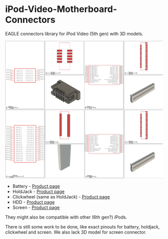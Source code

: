 # iPod-Video-Motherboard-Connectors
EAGLE connectors library for iPod Video (5th gen) with 3D models.

![Render](https://github.com/NekoMod/iPod-Video-Motherboard-Connectors/blob/master/render.png)

* Battery - [Product page](https://www.molex.com/molex/products/part-detail/ffc_fpc_connectors/0526100572)
* HoldJack - [Product page](https://www.molex.com/molex/products/part-detail/ffc_fpc_connectors/5035661302)
* Clickwheel (same as HoldJack) - [Product page](https://www.molex.com/molex/products/part-detail/ffc_fpc_connectors/5035661302)
* HDD - [Product page](https://www.molex.com/molex/products/part-detail/ffc_fpc_connectors/5035663502)
* Screen - [Product page](http://www.ddknet.co.jp/English/products/print/fpc-connectors/ff12/index.html)

They might also be compatible with other (6th gen?) iPods.

There is still some work to be done, like exact pinouts for battery, holdjack, clickwheel and screen. We also lack 3D model for screen connector.
